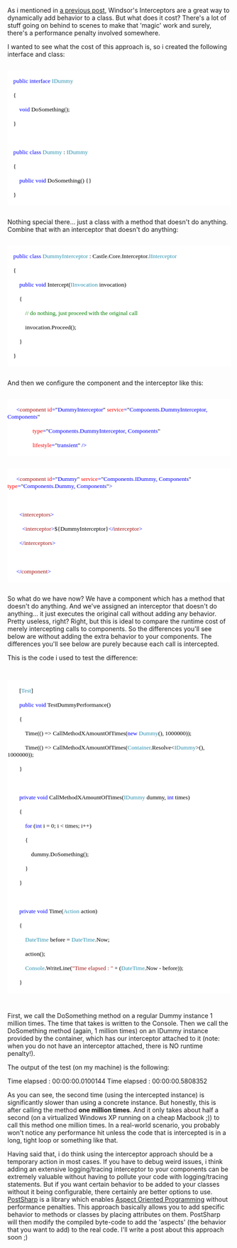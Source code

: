 As i mentioned in <a href="http://davybrion.com/blog/2008/05/adding-behavior-without-modifying-existing-code-with-windsor/">a previous post</a>, Windsor's Interceptors are a great way to dynamically add behavior to a class.  But what does it cost? There's a lot of stuff going on behind to scenes to make that 'magic' work and surely, there's a performance penalty involved somewhere.

I wanted to see what the cost of this approach is, so i created the following interface and class:

<code>
<div style="font-family:Consolas;font-size:10pt;color:black;background:white;">
<p style="margin:0;">&nbsp;&nbsp;&nbsp; <span style="color:blue;">public</span> <span style="color:blue;">interface</span> <span style="color:#2b91af;">IDummy</span></p>
<p style="margin:0;">&nbsp;&nbsp;&nbsp; {</p>
<p style="margin:0;">&nbsp;&nbsp;&nbsp; &nbsp;&nbsp;&nbsp; <span style="color:blue;">void</span> DoSomething();</p>
<p style="margin:0;">&nbsp;&nbsp;&nbsp; }</p>
<p style="margin:0;">&nbsp;</p>
<p style="margin:0;">&nbsp;&nbsp;&nbsp; <span style="color:blue;">public</span> <span style="color:blue;">class</span> <span style="color:#2b91af;">Dummy</span> : <span style="color:#2b91af;">IDummy</span></p>
<p style="margin:0;">&nbsp;&nbsp;&nbsp; {</p>
<p style="margin:0;">&nbsp;&nbsp;&nbsp; &nbsp;&nbsp;&nbsp; <span style="color:blue;">public</span> <span style="color:blue;">void</span> DoSomething() {}</p>
<p style="margin:0;">&nbsp;&nbsp;&nbsp; }</p>
</div>
</code>

Nothing special there... just a class with a method that doesn't do anything. Combine that with an interceptor that doesn't do anything:

<code>
<div style="font-family:Consolas;font-size:10pt;color:black;background:white;">
<p style="margin:0;">&nbsp;&nbsp;&nbsp; <span style="color:blue;">public</span> <span style="color:blue;">class</span> <span style="color:#2b91af;">DummyInterceptor</span> : Castle.Core.Interceptor.<span style="color:#2b91af;">IInterceptor</span></p>
<p style="margin:0;">&nbsp;&nbsp;&nbsp; {</p>
<p style="margin:0;">&nbsp;&nbsp;&nbsp; &nbsp;&nbsp;&nbsp; <span style="color:blue;">public</span> <span style="color:blue;">void</span> Intercept(<span style="color:#2b91af;">IInvocation</span> invocation)</p>
<p style="margin:0;">&nbsp;&nbsp;&nbsp; &nbsp;&nbsp;&nbsp; {</p>
<p style="margin:0;">&nbsp;&nbsp;&nbsp; &nbsp;&nbsp;&nbsp; &nbsp;&nbsp;&nbsp; <span style="color:green;">// do nothing, just proceed with the original call</span></p>
<p style="margin:0;">&nbsp;&nbsp;&nbsp; &nbsp;&nbsp;&nbsp; &nbsp;&nbsp;&nbsp; invocation.Proceed();</p>
<p style="margin:0;">&nbsp;&nbsp;&nbsp; &nbsp;&nbsp;&nbsp; }</p>
<p style="margin:0;">&nbsp;&nbsp;&nbsp; }</p>
</div>
</code>

And then we configure the component and the interceptor like this:

<code>
<div style="font-family:Consolas;font-size:10pt;color:black;background:white;">
<p style="margin:0;"><span style="color:blue;">&nbsp; &nbsp; &nbsp; &lt;</span><span style="color:#a31515;">component</span><span style="color:blue;"> </span><span style="color:red;">id</span><span style="color:blue;">=</span>"<span style="color:blue;">DummyInterceptor</span>"<span style="color:blue;"> </span><span style="color:red;">service</span><span style="color:blue;">=</span>"<span style="color:blue;">Components.DummyInterceptor, Components</span>"</p>
<p style="margin:0;"><span style="color:blue;">&nbsp; &nbsp; &nbsp; &nbsp; &nbsp; &nbsp; &nbsp; &nbsp;  </span><span style="color:red;">type</span><span style="color:blue;">=</span>"<span style="color:blue;">Components.DummyInterceptor, Components</span>"</p>
<p style="margin:0;"><span style="color:blue;">&nbsp; &nbsp; &nbsp; &nbsp; &nbsp; &nbsp; &nbsp; &nbsp;  </span><span style="color:red;">lifestyle</span><span style="color:blue;">=</span>"<span style="color:blue;">transient</span>"<span style="color:blue;"> /&gt;</span></p>
</div>

<div style="font-family:Consolas;font-size:10pt;color:black;background:white;">
<p style="margin:0;"><span style="color:blue;">&nbsp; &nbsp; &nbsp; &lt;</span><span style="color:#a31515;">component</span><span style="color:blue;"> </span><span style="color:red;">id</span><span style="color:blue;">=</span>"<span style="color:blue;">Dummy</span>"<span style="color:blue;"> </span><span style="color:red;">service</span><span style="color:blue;">=</span>"<span style="color:blue;">Components.IDummy, Components</span>"<span style="color:blue;"> </span><span style="color:red;">type</span><span style="color:blue;">=</span>"<span style="color:blue;">Components.Dummy, Components</span>"<span style="color:blue;">&gt;</span></p>
<p style="margin:0;">&nbsp;</p>
<p style="margin:0;"><span style="color:blue;">&nbsp; &nbsp; &nbsp; &nbsp; &lt;</span><span style="color:#a31515;">interceptors</span><span style="color:blue;">&gt;</span></p>
<p style="margin:0;"><span style="color:blue;">&nbsp; &nbsp; &nbsp; &nbsp; &nbsp; &lt;</span><span style="color:#a31515;">interceptor</span><span style="color:blue;">&gt;</span>${DummyInterceptor}<span style="color:blue;">&lt;/</span><span style="color:#a31515;">interceptor</span><span style="color:blue;">&gt;</span></p>
<p style="margin:0;"><span style="color:blue;">&nbsp; &nbsp; &nbsp; &nbsp; &lt;/</span><span style="color:#a31515;">interceptors</span><span style="color:blue;">&gt;</span></p>
<p style="margin:0;">&nbsp;</p>
<p style="margin:0;"><span style="color:blue;">&nbsp; &nbsp; &nbsp; &lt;/</span><span style="color:#a31515;">component</span><span style="color:blue;">&gt;</span></p>
</div>
</code>

So what do we have now? We have a component which has a method that doesn't do anything. And we've assigned an interceptor that doesn't do anything... it just executes the original call without adding any behavior. Pretty useless, right? Right, but this is ideal to compare the runtime cost of merely intercepting calls to components. So the differences you'll see below are without adding the extra behavior to your components. The differences you'll see below are purely because each call is intercepted.

This is the code i used to test the difference:

<code>

<div style="font-family:Consolas;font-size:10pt;color:black;background:white;">
<p style="margin:0;">&nbsp;&nbsp;&nbsp; &nbsp;&nbsp;&nbsp; [<span style="color:#2b91af;">Test</span>]</p>
<p style="margin:0;">&nbsp;&nbsp;&nbsp; &nbsp;&nbsp;&nbsp; <span style="color:blue;">public</span> <span style="color:blue;">void</span> TestDummyPerformance()</p>
<p style="margin:0;">&nbsp;&nbsp;&nbsp; &nbsp;&nbsp;&nbsp; {</p>
<p style="margin:0;">&nbsp;&nbsp;&nbsp; &nbsp;&nbsp;&nbsp; &nbsp;&nbsp;&nbsp; Time(() =&gt; CallMethodXAmountOfTimes(<span style="color:blue;">new</span> <span style="color:#2b91af;">Dummy</span>(), 1000000));</p>
<p style="margin:0;">&nbsp;&nbsp;&nbsp; &nbsp;&nbsp;&nbsp; &nbsp;&nbsp;&nbsp; Time(() =&gt; CallMethodXAmountOfTimes(<span style="color:#2b91af;">Container</span>.Resolve&lt;<span style="color:#2b91af;">IDummy</span>&gt;(), 1000000));</p>
<p style="margin:0;">&nbsp;&nbsp;&nbsp; &nbsp;&nbsp;&nbsp; }</p>
<p style="margin:0;">&nbsp;</p>
<p style="margin:0;">&nbsp;&nbsp;&nbsp; &nbsp;&nbsp;&nbsp; <span style="color:blue;">private</span> <span style="color:blue;">void</span> CallMethodXAmountOfTimes(<span style="color:#2b91af;">IDummy</span> dummy, <span style="color:blue;">int</span> times) </p>
<p style="margin:0;">&nbsp;&nbsp;&nbsp; &nbsp;&nbsp;&nbsp; {</p>
<p style="margin:0;">&nbsp;&nbsp;&nbsp; &nbsp;&nbsp;&nbsp; &nbsp;&nbsp;&nbsp; <span style="color:blue;">for</span> (<span style="color:blue;">int</span> i = 0; i &lt; times; i++)</p>
<p style="margin:0;">&nbsp;&nbsp;&nbsp; &nbsp;&nbsp;&nbsp; &nbsp;&nbsp;&nbsp; {</p>
<p style="margin:0;">&nbsp;&nbsp;&nbsp; &nbsp;&nbsp;&nbsp; &nbsp;&nbsp;&nbsp; &nbsp;&nbsp;&nbsp; dummy.DoSomething();&nbsp;&nbsp;&nbsp; </p>
<p style="margin:0;">&nbsp;&nbsp;&nbsp; &nbsp;&nbsp;&nbsp; &nbsp;&nbsp;&nbsp; }</p>
<p style="margin:0;">&nbsp;&nbsp;&nbsp; &nbsp;&nbsp;&nbsp; }</p>
<p style="margin:0;">&nbsp;</p>
<p style="margin:0;">&nbsp;&nbsp;&nbsp; &nbsp;&nbsp;&nbsp; <span style="color:blue;">private</span> <span style="color:blue;">void</span> Time(<span style="color:#2b91af;">Action</span> action)</p>
<p style="margin:0;">&nbsp;&nbsp;&nbsp; &nbsp;&nbsp;&nbsp; {</p>
<p style="margin:0;">&nbsp;&nbsp;&nbsp; &nbsp;&nbsp;&nbsp; &nbsp;&nbsp;&nbsp; <span style="color:#2b91af;">DateTime</span> before = <span style="color:#2b91af;">DateTime</span>.Now;</p>
<p style="margin:0;">&nbsp;&nbsp;&nbsp; &nbsp;&nbsp;&nbsp; &nbsp;&nbsp;&nbsp; action();</p>
<p style="margin:0;">&nbsp;&nbsp;&nbsp; &nbsp;&nbsp;&nbsp; &nbsp;&nbsp;&nbsp; <span style="color:#2b91af;">Console</span>.WriteLine(<span style="color:#a31515;">"Time elapsed : "</span> + (<span style="color:#2b91af;">DateTime</span>.Now - before));</p>
<p style="margin:0;">&nbsp;&nbsp;&nbsp; &nbsp;&nbsp;&nbsp; }</p>
</div>

</code>

First, we call the DoSomething method on a regular Dummy instance 1 million times. The time that takes is written to the Console. Then we call the DoSomething method (again, 1 million times) on an IDummy instance provided by the container, which has our interceptor attached to it (note: when you do not have an interceptor attached, there is NO runtime penalty!).

The output of the test (on my machine) is the following:

Time elapsed : 00:00:00.0100144
Time elapsed : 00:00:00.5808352

As you can see, the second time (using the intercepted instance) is significantly slower than using a concrete instance.  But honestly, this is after calling the method <strong>one million times</strong>. And it only takes about half a second (on a virtualized Windows XP running on a cheap Macbook ;)) to call this method one million times.  In a real-world scenario, you probably won't notice any performance hit unless the code that is intercepted is in a long, tight loop or something like that.

Having said that, i do think using the interceptor approach should be a temporary action in most cases. If you have to debug weird issues, i think adding an extensive logging/tracing interceptor to your components can be extremely valuable without having to pollute your code with logging/tracing statements.  But if you want certain behavior to be added to your classes without it being configurable, there certainly are better options to use. <a href="http://www.postsharp.org/">PostSharp</a> is a library which enables <a href="http://en.wikipedia.org/wiki/Aspect_oriented_programming">Aspect Oriented Programming</a> without performance penalties. This approach basically allows you to add specific behavior to methods or classes by placing attributes on them.  PostSharp will then modify the compiled byte-code to add the 'aspects' (the behavior that you want to add) to the real code. I'll write a post about this approach soon ;)
